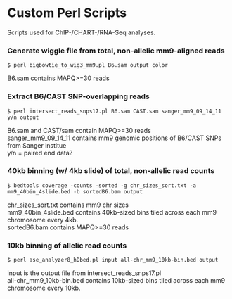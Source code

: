 
# Custom Perl Scripts <br />
Scripts used for ChIP-/CHART-/RNA-Seq analyses.

### Generate wiggle file from total, non-allelic mm9-aligned reads
```
$ perl bigbowtie_to_wig3_mm9.pl B6.sam output color
```
B6.sam contains MAPQ>=30 reads <p />
  
### Extract B6/CAST SNP-overlapping reads
```
$ perl intersect_reads_snps17.pl B6.sam CAST.sam sanger_mm9_09_14_11 y/n output
```
B6.sam and CAST/sam contain MAPQ>=30 reads <br />
sanger_mm9_09_14_11 contains mm9 genomic positions of B6/CAST SNPs from Sanger institue <br />
y/n = paired end data?
  
### 40kb binning (w/ 4kb slide) of total, non-allelic read counts
```
$ bedtools coverage -counts -sorted -g chr_sizes_sort.txt -a mm9_40bin_4slide.bed -b sortedB6.bam output
```
chr_sizes_sort.txt contains mm9 chr sizes <br />
mm9_40bin_4slide.bed contains 40kb-sized bins tiled across each mm9 chromosome every 4kb. <br />
sortedB6.bam contains MAPQ>=30 reads


### 10kb binning of allelic read counts
```
$ perl ase_analyzer8_hDbed.pl input all-chr_mm9_10kb-bin.bed output
```
input is the output file from intersect_reads_snps17.pl <br />
all-chr_mm9_10kb-bin.bed contains 10kb-sized bins tiled across each mm9 chromosome every 10kb.
